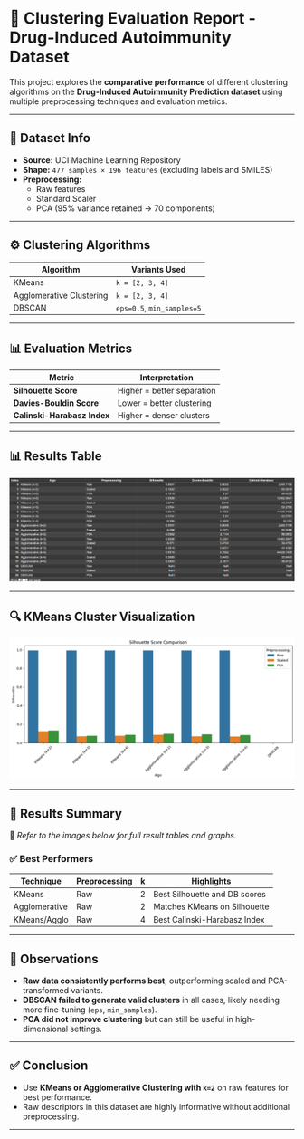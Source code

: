 # 🧪 Clustering Evaluation Report - Drug-Induced Autoimmunity Dataset

This project explores the **comparative performance** of different clustering algorithms on the **Drug-Induced Autoimmunity Prediction dataset** using multiple preprocessing techniques and evaluation metrics.

---

## 📂 Dataset Info

- **Source:** UCI Machine Learning Repository
- **Shape:** `477 samples × 196 features` (excluding labels and SMILES)
- **Preprocessing:**
  - Raw features
  - Standard Scaler
  - PCA (95% variance retained → 70 components)

---

## ⚙️ Clustering Algorithms

| Algorithm                | Variants Used              |
| ------------------------ | -------------------------- |
| KMeans                   | `k = [2, 3, 4]`            |
| Agglomerative Clustering | `k = [2, 3, 4]`            |
| DBSCAN                   | `eps=0.5`, `min_samples=5` |

---

## 📊 Evaluation Metrics

| Metric                      | Interpretation             |
| --------------------------- | -------------------------- |
| **Silhouette Score**        | Higher = better separation |
| **Davies-Bouldin Score**    | Lower = better clustering  |
| **Calinski-Harabasz Index** | Higher = denser clusters   |

---

## 📊 Results Table

![Results Table](Kmeans_results.png)

---

## 🔍 KMeans Cluster Visualization

![KMeans Clusters](kmeans_clusters.png)

---

## 📝 Results Summary

📌 _Refer to the images below for full result tables and graphs._

### ✅ Best Performers

| Technique     | Preprocessing | k   | Highlights                    |
| ------------- | ------------- | --- | ----------------------------- |
| KMeans        | Raw           | 2   | Best Silhouette and DB scores |
| Agglomerative | Raw           | 2   | Matches KMeans on Silhouette  |
| KMeans/Agglo  | Raw           | 4   | Best Calinski-Harabasz Index  |

---

## 🧠 Observations

- **Raw data consistently performs best**, outperforming scaled and PCA-transformed variants.
- **DBSCAN failed to generate valid clusters** in all cases, likely needing more fine-tuning (`eps`, `min_samples`).
- **PCA did not improve clustering** but can still be useful in high-dimensional settings.

---

## ✅ Conclusion

- Use **KMeans or Agglomerative Clustering with `k=2`** on raw features for best performance.
- Raw descriptors in this dataset are highly informative without additional preprocessing.

---
